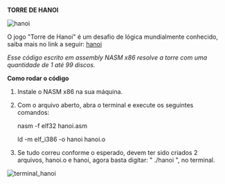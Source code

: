 **TORRE DE HANOI**


![hanoi](https://github.com/user-attachments/assets/42bcde2d-eba5-42b2-ba22-18a82108101b)


O jogo "Torre de Hanoi" é um desafio de lógica mundialmente conhecido, saiba mais no link a seguir: [hanoi](https://pt.wikipedia.org/wiki/Torre_de_Han%C3%B3i)

_Esse código escrito em assembly NASM x86 resolve a torre com uma quantidade de 1 até 99 discos._


**Como rodar o código**

1. Instale o NASM x86 na sua máquina.

2. Com o arquivo aberto, abra o terminal e execute os seguintes comandos:

    nasm -f elf32 hanoi.asm
  
    ld -m elf_i386 -o hanoi hanoi.o

3. Se tudo correu conforme o esperado, devem ter sido criados 2 arquivos, hanoi.o e hanoi, agora basta digitar: " ./hanoi ", no terminal.


![terminal_hanoi](https://github.com/user-attachments/assets/4c619828-296a-42da-bc8a-5e3aafc0029f)
